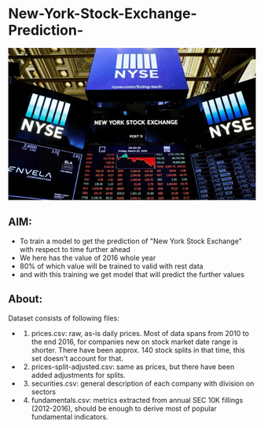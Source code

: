 # New-York-Stock-Exchange-Prediction-

![logo](nysc.png)

## AIM:
- To train a model to get the prediction of "New York Stock Exchange" with respect to time further ahead
- We here has the value of 2016 whole year 
- 80% of which value will be trained to valid with rest data
- and with this training we get model that will predict the further values

## About:
Dataset consists of following files:
- 1. prices.csv: raw, as-is daily prices. Most of data spans from 2010 to the end 2016, for companies new on stock market date range is shorter. There have been approx. 140 stock splits in that time, this set doesn't account for that.
- 2. prices-split-adjusted.csv: same as prices, but there have been added adjustments for splits.
- 3. securities.csv: general description of each company with division on sectors
- 4. fundamentals.csv: metrics extracted from annual SEC 10K fillings (2012-2016), should be enough to derive most of popular fundamental indicators.
